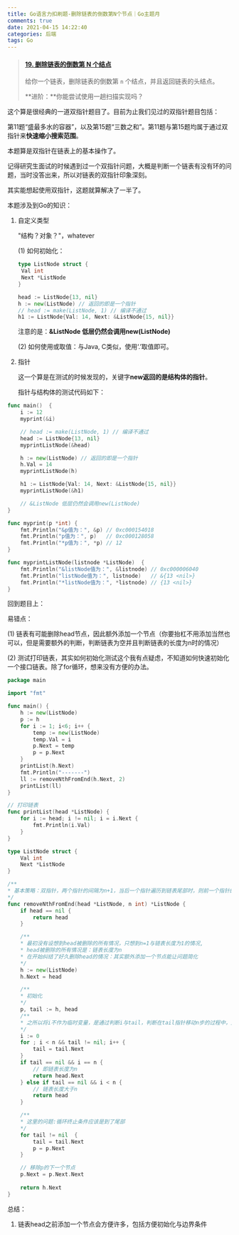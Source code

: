 ```yaml
---
title: Go语言力扣刷题-删除链表的倒数第N个节点｜Go主题月
comments: true
date: 2021-04-15 14:22:40
categories: 后端
tags: Go
---
```


> #### [19. 删除链表的倒数第 N 个结点](https://leetcode-cn.com/problems/remove-nth-node-from-end-of-list/)
>
> 给你一个链表，删除链表的倒数第 `n` 个结点，并且返回链表的头结点。
>
> **进阶：**你能尝试使用一趟扫描实现吗？

这个算是很经典的一道双指针题目了。目前为止我们见过的双指针题目包括：

第11题“盛最多水的容器”，以及第15题“三数之和”。第11题与第15题均属于通过双指针来**快速缩小搜索范围**。

本题算是双指针在链表上的基本操作了。

记得研究生面试的时候遇到过一个双指针问题，大概是判断一个链表有没有环的问题，当时没答出来，所以对链表的双指针印象深刻。

其实能想起使用双指针，这题就算解决了一半了。

本题涉及到Go的知识：

1. 自定义类型

   "结构？对象？"，whatever

   (1) 如何初始化：

   ```go
   type ListNode struct {
   	Val int
   	Next *ListNode
   }
   
   head := ListNode{13, nil}
   h := new(ListNode) // 返回的即是一个指针
   // head := make(ListNode, 1) // 编译不通过
   h1 := ListNode{Val: 14, Next: &ListNode{15, nil}}
   
   ```

   注意的是：**&ListNode 低层仍然会调用new(ListNode)**

   (2) 如何使用或取值：与Java, C类似，使用‘.’取值即可。

2. 指针

   这一个算是在测试的时候发现的，关键字**new返回的是结构体的指针**。

   指针与结构体的测试代码如下：

```go
func main()  {
	i := 12
	myprint(&i)

	// head := make(ListNode, 1) // 编译不通过
	head := ListNode{13, nil}
	myprintListNode(&head)

	h := new(ListNode) // 返回的即是一个指针
	h.Val = 14
	myprintListNode(h)

	h1 := ListNode{Val: 14, Next: &ListNode{15, nil}}
	myprintListNode(&h1)

	// &ListNode 低层仍然会调用new(ListNode)
}

func myprint(p *int) {
	fmt.Println("&p值为：", &p) // 0xc000154018
	fmt.Println("p值为：", p)   // 0xc000128058
	fmt.Println("*p值为：", *p) // 12 
}

func myprintListNode(listnode *ListNode)  {
	fmt.Println("&listNode值为：", &listnode) // 0xc000006040
	fmt.Println("listNode值为：", listnode)   // &{13 <nil>}
	fmt.Println("*listNode值为：", *listnode) // {13 <nil>}
}
```

回到题目上：

易错点：

(1) 链表有可能删除head节点，因此额外添加一个节点（你要抬杠不用添加当然也可以，但是需要额外的判断，判断链表为空并且判断链表的长度为n时的情况）

(2) 测试打印链表，其实如何初始化测试这个我有点疑虑，不知道如何快速初始化一个接口链表。除了for循环，想来没有方便的办法。

```go
package main

import "fmt"

func main() {
	h := new(ListNode)
	p := h
	for i := 1; i<6; i++ {
		temp := new(ListNode)
		temp.Val = i
		p.Next = temp
		p = p.Next
	}
	printList(h.Next)
	fmt.Println("-------")
	ll := removeNthFromEnd(h.Next, 2)
	printList(ll)
}

// 打印链表
func printList(head *ListNode) {
	for i := head; i != nil; i = i.Next {
		fmt.Println(i.Val)
	}
}

type ListNode struct {
	Val int
	Next *ListNode
}

/**
* 基本策略：双指针，两个指针的间隔为n+1，当后一个指针遍历到链表尾部时，则前一个指针的后面一个元素就是到处第n个元素
*/
func removeNthFromEnd(head *ListNode, n int) *ListNode {
	if head == nil {
		return head
	}

	/**
	* 最初没有设想到head被删除的所有情况，只想到n=1与链表长度为1的情况,
	* head被删除的所有情况是：链表长度为n
	* 在开始纠结了好久删除head的情况：其实额外添加一个节点能让问题简化
	*/
	h := new(ListNode)
	h.Next = head

	/**
	* 初始化
	*/
	p, tail := h, head
	/**
	* 之所以将i不作为临时变量，是通过判断i与tail，判断在tail指针移动n步的过程中，是先tail为空，还是i先为n
	*/
	i := 0
	for ; i < n && tail != nil; i++ {
		tail = tail.Next
	}
	if tail == nil && i == n {
		// 即链表长度为n
		return head.Next
	} else if tail == nil && i < n {
		// 链表长度大于n
		return head
	}

	/**
	* 这里的问题:循环终止条件应该是到了尾部
	*/
	for tail != nil  {
		tail = tail.Next
		p = p.Next	
	}

	// 移除p的下一个节点
	p.Next = p.Next.Next
	
	return h.Next
}
```



总结：

1. 链表head之前添加一个节点会方便许多，包括方便初始化与边界条件

